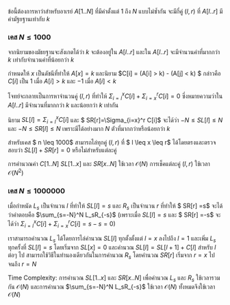 ข้อนี้ต้องการหาว่าสำหรับอาเรย์ $A[1..N]$ ที่มีค่าตั้งแต่ $1$ ถึง $N$ แบบไม่ซ้ำกัน จะมีกี่คู่ $(l,r)$ ที่ $A[l..r]$ มีค่ามัฐยฐานเท่ากับ $k$ 

### เคส $N \leq 1000$

จากนิยามของมัธยฐานจะสังเกตได้ว่า $k$ จะต้องอยู่ใน $A[l..r]$ และใน $A[l..r]$ จะมีจำนวนค่าที่มากกว่า $k$ เท่ากับจำนวนค่าที่น้อยกว่า $k$ 

กำหนดให้ $x$ เป็นดัชนีที่ทำให้ $A[x]=k$ และนิยาม $C[i] = (A[i] > k) - (A[j] < k) $ กล่าวคือ $C[i]$ เป็น $1$ เมื่อ $A[i] >k$ และ $-1$ เมื่อ $A[i] <k$

โจทย์จะกลายเป็นการหาจำนวนคู่ $(l,r)$ ที่ทำให้ $\Sigma_{i=l}^{x} C[i] + \Sigma_{i=x}^r C[i]= 0$ ซึ่งหมายความว่าใน $A[l..r]$ มีจำนวนที่มากกว่า $k$ และน้อยกว่า $k$ เท่ากัน 

นิยาม $SL[l]=\Sigma_{i=l}^{x} C[i]$ และ $ SR[r]=\Sigma_{i=x}^r C[i]$ จะได้ว่า $-N \leq SL[l] \leq N$ และ $-N \leq SR[l] \leq N$ เพราะมีได้อย่างมาก $N$ ตัวที่มากกว่าหรือน้อยกว่า $k$

สำหรับเคส $ n \leq 1000$ สามารถไล่ทุกคู่ $(l,r)$ ที่ $ l \leq x \leq r$ ได้โดยตรงและตรวจสอบว่า $SL[l] + SR[r] =0$ หรือไม่สำหรับแต่ละคู่

การคำนวณค่า $C[1..N]$ $SL[1..x]$ และ $SR[x..N]$ ใช้เวลา $\mathcal{O}(N)$ การเช็คแต่ละคู่ $(l,r)$ ใช้เวลา $\mathcal{O}(N^2)$

### เคส $N \leq 1000000$

เมื่อกำหนัด $L_s$ เป็นจำนวน $l$ ที่ทำให้ $SL[l]=s$ และ $R_s$ เป็นจำนวน $r$ ที่ทำให้ $ SR[r] =s$ จะได้ว่าคำตอบคือ $\sum_{s=-N}^N L_sR_{-s}$ (เพราะเมื่อ  $SL[l] =s$ และ $ SR[r] =-s$ จะได้ว่า $\Sigma_{i=l}^{x} C[i] + \Sigma_{i=x}^r C[i]= s - s = 0$)

เราสามารถคำนวณ $L_s$ ได้โดยการไล่คำนวณ $SL[l]$  ทุกตั้งตั้งแต่ $l=x$ ลงไปถึง $l=1$ และเพิ่ม $L_s$ ทุกครั้งที่ $SL[l] = s$ โดยเริ่มจาก $SL[x] = 0$ และคำนวณ $SL[l] = SL[l+1] + C[l]$ สำหรับ $l$ ต่อๆ ไป สามารถใช้วิธีในทำนองเดียวกันในการคำนวณ $R_s$ โดยคำนวณ $SR[r]$ เริ่มจาก $r=x$ ไปจนถึง $r=N$ 

Time Complexity: การคำนวณ $SL[1..x]$ และ $SR[x..N]$ เพื่อคำนวณ $L_s$ และ $R_s$ ใช้เวลารวมกัน $\mathcal{O}(N)$ และการคำนวณ $\sum_{s=-N}^N L_sR_{-s}$ ใช้เวลา $\mathcal{O}(N)$ ทั้งหมดจึงใช้เวลา $\mathcal{O}(N)$
